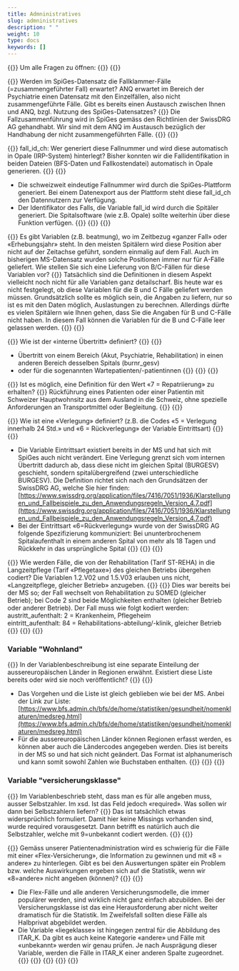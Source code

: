 ```yaml
---
title: Admninistratives 
slug: admninistratives
description: " "
weight: 10
type: docs
keywords: []
---
```


{{<faqBlock>}}
Um alle Fragen zu öffnen: {{<collapsibleGroupCommand groupId="admninistratives">}}
{{<numberedList>}}

{{<listItem>}}
Werden im SpiGes-Datensatz die Fallklammer-Fälle (=zusammengeführter Fall) erwartet? ANQ erwartet im Bereich der Psychiatrie einen Datensatz mit den Einzelfällen, also nicht zusammengeführte Fälle. Gibt es bereits einen Austausch zwischen Ihnen und ANQ, bzgl. Nutzung des SpiGes-Datensatzes?
{{<collapsibleBlock groupId="admninistratives">}}
Die Fallzusammenführung wird in SpiGes gemäss den Richtlinien der SwissDRG AG gehandhabt. Wir sind mit dem ANQ im Austausch bezüglich der Handhabung der nicht zusammengeführten Fälle.
{{</collapsibleBlock>}}
{{</listItem>}}

{{<listItem>}}
fall_id_ch: Wer generiert diese Fallnummer und wird diese automatisch in Opale (IRP-System) hinterlegt? Bisher konnten wir die Fallidentifikation in beiden Dateien (BFS-Daten und Fallkostendatei) automatisch in Opale generieren.
{{<collapsibleBlock groupId="admninistratives">}}
{{<markdown>}}
- Die schweizweit eindeutige Fallnummer wird durch die SpiGes-Plattform generiert. Bei einem Datenexport aus der Plattform steht diese fall_id_ch den Datennutzern zur Verfügung.
- Der Identifikator des Falls, die Variable fall_id wird durch die Spitäler generiert. Die Spitalsoftware (wie z.B. Opale) sollte weiterhin über diese Funktion verfügen.
{{</markdown>}}
{{</collapsibleBlock>}}
{{</listItem>}}

{{<listItem>}}
Es gibt Variablen (z.B. beatmung), wo im Zeitbezug «ganzer Fall» oder «Erhebungsjahr» steht. In den meisten Spitälern wird diese Position aber nicht auf der Zeitachse geführt, sondern einmalig auf dem Fall. Auch im bisherigen MS-Datensatz wurden solche Positionen immer nur für A-Fälle geliefert. Wie stellen Sie sich eine Lieferung von B/C-Fällen für diese Variablen vor?
{{<collapsibleBlock groupId="admninistratives">}}
Tatsächlich sind die Definitionen in diesem Aspekt vielleicht noch nicht für alle Variablen ganz detailscharf. Bis heute war es nicht festgelegt, ob diese Variablen für die B und C Fälle geliefert werden müssen. Grundsätzlich sollte es möglich sein, die Angaben zu liefern, nur so ist es mit den Daten möglich, Auslastungen zu berechnen. Allerdings dürfte es vielen Spitälern wie Ihnen gehen, dass Sie die Angaben für B und C-Fälle nicht haben. In diesem Fall können die Variablen für die B und C-Fälle leer gelassen werden.
{{</collapsibleBlock>}}
{{</listItem>}}

{{<listItem>}}
Wie ist der «interne Übertritt» definiert?
{{<collapsibleBlock groupId="admninistratives">}}
{{<markdown>}}
-	Übertritt von einem Bereich (Akut, Psychiatrie, Rehabilitation) in einen anderen Bereich desselben Spitals (burnr_gesv)
-	oder für die sogenannten Wartepatienten/-patientinnen
{{</markdown>}}
{{</collapsibleBlock>}}
{{</listItem>}}

{{<listItem>}}
Ist es möglich, eine Definition für den Wert «7 = Repatriierung» zu erhalten?
{{<collapsibleBlock groupId="admninistratives">}}
Rückführung eines Patienten oder einer Patientin mit Schweizer Hauptwohnsitz aus dem Ausland in die Schweiz, ohne spezielle Anforderungen an Transportmittel oder Begleitung.
{{</collapsibleBlock>}}
{{</listItem>}}

{{<listItem>}}
Wie ist eine «Verlegung» definiert? (z.B. die Codes «5 = Verlegung innerhalb 24 Std.» und «6 = Rückverlegung» der Variable Eintrittsart)
{{<collapsibleBlock groupId="admninistratives">}}
{{<markdown>}}
-	Die Variable Eintrittsart existiert bereits in der MS und hat sich mit SpiGes auch nicht verändert. Eine Verlegung grenzt sich vom internen Übertritt dadurch ab, dass diese nicht im gleichen Spital (BURGESV) geschieht, sondern spitalübergreifend (zwei unterschiedliche BURGESV). Die Definition richtet sich nach den Grundsätzen der SwissDRG AG, welche Sie hier finden: [https://www.swissdrg.org/application/files/7416/7051/1936/Klarstellungen_und_Fallbeispiele_zu_den_Anwendungsregeln_Version_4.7.pdf](https://www.swissdrg.org/application/files/7416/7051/1936/Klarstellungen_und_Fallbeispiele_zu_den_Anwendungsregeln_Version_4.7.pdf)
-	Bei der Eintrittsart «6=Rückverlegung» wurde von der SwissDRG AG folgende Spezifizierung kommuniziert: Bei ununterbrochenem Spitalaufenthalt in einem anderen Spital von mehr als 18 Tagen und Rückkehr in das ursprüngliche Spital
{{</markdown>}}
{{</collapsibleBlock>}}
{{</listItem>}}

{{<listItem>}}
Wie werden Fälle, die von der Rehabilitation (Tarif ST-REHA) in die Langzeitpflege (Tarif «Pflegetaxe») des gleichen Betriebs übergehen codiert? Die Variablen 1.2.V02 und 1.5.V03 erlauben uns nicht, «Langzeitpflege, gleicher Betrieb» anzugeben.
{{<collapsibleBlock groupId="admninistratives">}}
{{<markdown>}}
Dies war bereits bei der MS so; der Fall wechselt von Rehabilitation zu SOMED (gleicher Betrieb); bei Code 2 sind beide Möglichkeiten enthalten (gleicher Betrieb oder anderer Betrieb). Der Fall muss wie folgt kodiert werden:        
austritt_aufenthalt: 2 = Krankenheim, Pflegeheim        
eintritt_aufenthalt: 84 = Rehabilitations-abteilung/-klinik, gleicher Betrieb
{{</markdown>}}
{{</collapsibleBlock>}}
{{</listItem>}}

### Variable "Wohnland"

{{<listItem>}}
In der Variablenbeschreibung ist eine separate Einteilung der aussereuropäischen Länder in Regionen erwähnt. Existiert diese Liste bereits oder wird sie noch veröffentlicht?
{{<collapsibleBlock groupId="admninistratives">}}
{{<markdown>}}
- Das Vorgehen und die Liste ist gleich geblieben wie bei der MS. Anbei der Link zur Liste: [https://www.bfs.admin.ch/bfs/de/home/statistiken/gesundheit/nomenklaturen/medsreg.html](https://www.bfs.admin.ch/bfs/de/home/statistiken/gesundheit/nomenklaturen/medsreg.html)
-	Für die aussereuropäischen Länder können Regionen erfasst werden, es können aber auch die Ländercodes angegeben werden. Dies ist bereits in der MS so und hat sich nicht geändert. Das Format ist alphanumerisch und kann somit sowohl Zahlen wie Buchstaben enthalten.
{{</markdown>}}
{{</collapsibleBlock>}}
{{</listItem>}}

### Variable "versicherungsklasse"

{{<listItem>}}
Im Variablenbeschrieb steht, dass man es für alle angeben muss, ausser Selbstzahler. Im xsd. Ist das Feld jedoch «required». Was sollen wir dann bei Selbstzahlern liefern?
{{<collapsibleBlock groupId="admninistratives">}}
Das ist tatsächlich etwas widersprüchlich formuliert. Damit hier keine Missings vorhanden sind, wurde required vorausgesetzt. Dann betrifft es natürlich auch die Selbstzahler, welche mit 9=unbekannt codiert werden.
{{</collapsibleBlock>}}
{{</listItem>}}

{{<listItem>}}
Gemäss unserer Patientenadministration wird es schwierig für die Fälle mit einer «Flex-Versicherung», die Information zu gewinnen und mit «8 = andere» zu hinterlegen. Gibt es bei den Auswertungen später ein Problem bzw. welche Auswirkungen ergeben sich auf die Statistik, wenn wir «8=andere» nicht angeben (können)?
{{<collapsibleBlock groupId="admninistratives">}}
{{<markdown>}}
-	Die Flex-Fälle und alle anderen Versicherungsmodelle, die immer populärer werden, sind wirklich nicht ganz einfach abzubilden. Bei der Versicherungsklasse ist das eine Herausforderung aber nicht weiter dramatisch für die Statistik. Im Zweifelsfall sollten diese Fälle als Halbprivat abgebildet werden.
-	Die Variable «liegeklasse» ist hingegen zentral für die Abbildung des ITAR_K. Da gibt es auch keine Kategorie «andere» und Fälle mit «unbekannt» werden wir genau prüfen. Je nach Ausprägung dieser Variable, werden die Fälle in ITAR_K einer anderen Spalte zugeordnet. 
{{</markdown>}}
{{</collapsibleBlock>}}
{{</listItem>}}
{{</numberedList>}}
{{</faqBlock>}}